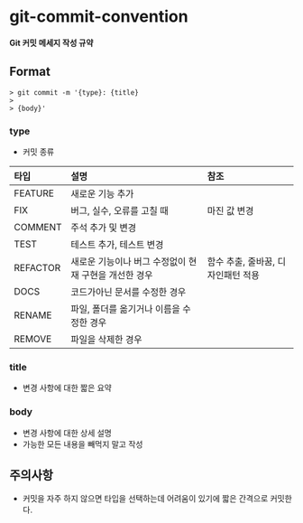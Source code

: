 # git-commit-convention
**Git 커밋 메세지 작성 규약**


## Format
```
> git commit -m '{type}: {title}
>
> {body}'
```
### type
- 커밋 종류

|타입|설명|참조|
|:----|:---|:---|
|FEATURE|새로운 기능 추가||
|FIX|버그, 실수, 오류를 고칠 때|마진 값 변경|
|COMMENT|주석 추가 및 변경||
|TEST|테스트 추가, 테스트 변경||
|REFACTOR|새로운 기능이나 버그 수정없이 현재 구현을 개선한 경우|함수 추출, 줄바꿈, 디자인패턴 적용|
|DOCS|코드가아닌 문서를 수정한 경우||
|RENAME|파일, 폴더를 옮기거나 이름을 수정한 경우||
|REMOVE|파일을 삭제한 경우||

### title
- 변경 사항에 대한 짧은 요약

### body
- 변경 사항에 대한 상세 설명
- 가능한 모든 내용을 빼먹지 말고 작성

  
## 주의사항
- 커밋을 자주 하지 않으면 타입을 선택하는데 어려움이 있기에 짧은 간격으로 커밋한다.
